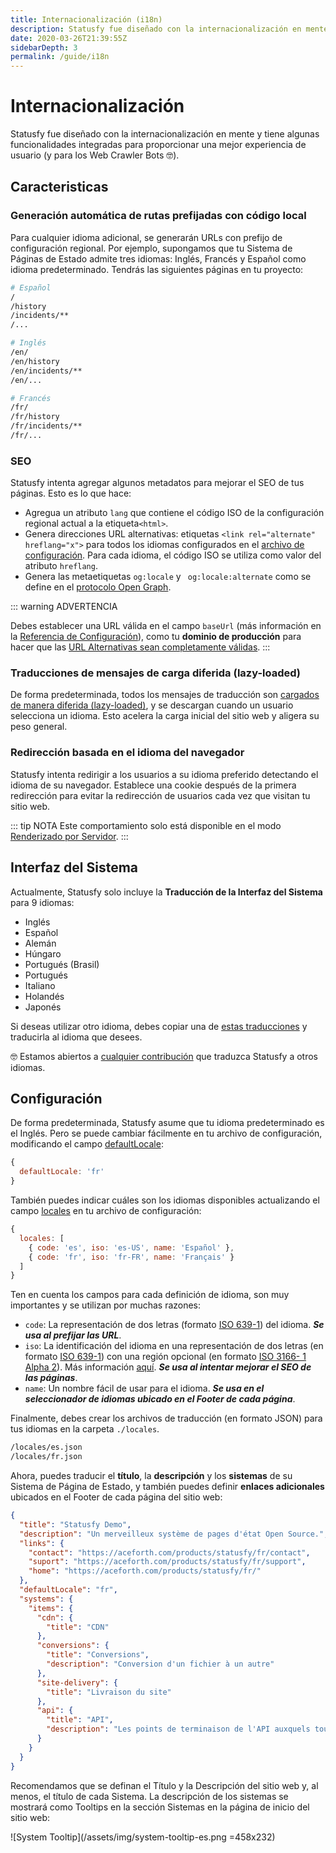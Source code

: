 ```yaml
---
title: Internacionalización (i18n)
description: Statusfy fue diseñado con la internacionalización en mente y tiene algunas funcionalidades integradas para proporcionar una mejor experiencia de usuario (y para los Web Crawler Bots).
date: 2020-03-26T21:39:55Z
sidebarDepth: 3
permalink: /guide/i18n
---
```


# Internacionalización

Statusfy fue diseñado con la internacionalización en mente y tiene algunas funcionalidades integradas para proporcionar una mejor experiencia de usuario (y para los Web Crawler Bots 🤓).

## Caracteristicas

### Generación automática de rutas prefijadas con código local

Para cualquier idioma adicional, se generarán URLs con prefijo de configuración regional. Por ejemplo, supongamos que tu Sistema de Páginas de Estado admite tres idiomas: Inglés, Francés y Español como idioma predeterminado. Tendrás las siguientes páginas en tu proyecto:

```bash
# Español
/
/history
/incidents/**
/...

# Inglés
/en/
/en/history
/en/incidents/**
/en/...

# Francés
/fr/
/fr/history
/fr/incidents/**
/fr/...
```

### SEO

Statusfy intenta agregar algunos metadatos para mejorar el SEO de tus páginas. Esto es lo que hace:

* Agregua un atributo `lang` que contiene el código ISO de la configuración regional actual a la etiqueta` <html> `.
* Genera direcciones URL alternativas: etiquetas `<link rel="alternate" hreflang="x">` para todos los idiomas configurados en el [archivo de configuración](../guide/configuration.md#archivo-de-configuracion). Para cada idioma, el código ISO se utiliza como valor del atributo `hreflang`.
* Genera las metaetiquetas `og:locale` y ` og:locale:alternate` como se define en el [protocolo Open Graph](http://ogp.me/#optional).

::: warning ADVERTENCIA

Debes establecer una URL válida en el campo `baseUrl` (más información en la [Referencia de Configuración](../config/README.md#baseurl)), como tu **dominio de producción** para hacer que las [URL Alternativas sean completamente válidas](https://support.google.com/webmasters/answer/189077?hl=es#all-method-guidelines).
:::

### Traducciones de mensajes de carga diferida (lazy-loaded)

De forma predeterminada, todos los mensajes de traducción son [cargados de manera diferida (lazy-loaded)](https://webpack.js.org/guides/lazy-loading/), y se descargan cuando un usuario selecciona un idioma. Esto acelera la carga inicial del sitio web y aligera su peso general.

### Redirección basada en el idioma del navegador

Statusfy intenta redirigir a los usuarios a su idioma preferido detectando el idioma de su navegador. Establece una cookie después de la primera redirección para evitar la redirección de usuarios cada vez que visitan tu sitio web.

::: tip NOTA
Este comportamiento solo está disponible en el modo [Renderizado por Servidor](../guide/deploy.md#renderizado-por-servidor).
:::


## Interfaz del Sistema

Actualmente, Statusfy solo incluye la **Traducción de la Interfaz del Sistema** para 9 idiomas: 

- Inglés
- Español
- Alemán <Badge text="0.3.0+"/>
- Húngaro <Badge text="0.3.0+"/>
- Portugués (Brasil) <Badge text="0.3.0+"/>
- Portugués <Badge text="0.4.0+"/>
- Italiano <Badge text="0.4.0+"/>
- Holandés <Badge text="0.4.2+"/>
- Japonés <Badge text="0.6.0+"/>

Si deseas utilizar otro idioma, debes copiar una de [estas traducciones](https://github.com/aceforth/statusfy/tree/develop/packages/@statusfy/core/client/locales) y traducirla al idioma que desees.


🤓 Estamos abiertos a [cualquier contribución](../contributing/README.md#traducciones) que traduzca Statusfy a otros idiomas.


## Configuración

De forma predeterminada, Statusfy asume que tu idioma predeterminado es el Inglés. Pero se puede cambiar fácilmente en tu archivo de configuración, modificando el campo [defaultLocale](../config/README.md#defaultLocale):


``` js
{
  defaultLocale: 'fr'
}
```

También puedes indicar cuáles son los idiomas disponibles actualizando el campo [locales](../config/README.md#defaultLocale) en tu archivo de configuración:

``` js
{
  locales: [
    { code: 'es', iso: 'es-US', name: 'Español' },
    { code: 'fr', iso: 'fr-FR', name: 'Français' }
  ]
}
```

Ten en cuenta los campos para cada definición de idioma, son muy importantes y se utilizan por muchas razones:

- `code`: La representación de dos letras (formato [ISO 639-1](https://es.wikipedia.org/wiki/ISO_3166-1#Tabla_de_c%C3%B3digos_alfa-2_asignados_o_reservados)) del idioma. ***Se usa al prefijar las URL***.
- `iso`: La identificación del idioma en una representación de dos letras (en formato [ISO 639-1](https://es.wikipedia.org/wiki/ISO_3166-1#Tabla_de_c%C3%B3digos_alfa-2_asignados_o_reservados)) con una región opcional (en formato [ISO 3166- 1 Alpha 2](http://en.wikipedia.org/wiki/ISO_3166-1_alpha-2)). Más información [aquí](https://support.google.com/webmasters/answer/189077?hl=es#language-codes). ***Se usa al intentar mejorar el SEO de las páginas***.
- `name`: Un nombre fácil de usar para el idioma. ***Se usa en el seleccionador de idiomas ubicado en el Footer de cada página***.


Finalmente, debes crear los archivos de traducción (en formato JSON) para tus idiomas en la carpeta `./locales`.

```bash
/locales/es.json
/locales/fr.json
```

Ahora, puedes traducir el **título**, la **descripción** y los **sistemas** de su Sistema de Página de Estado, y también puedes definir **enlaces adicionales** ubicados en el Footer de cada página del sitio web:

```json
{
  "title": "Statusfy Demo",
  "description": "Un merveilleux système de pages d'état Open Source.",
  "links": {
    "contact": "https://aceforth.com/products/statusfy/fr/contact",
    "suport": "https://aceforth.com/products/statusfy/fr/support",
    "home": "https://aceforth.com/products/statusfy/fr/"
  },
  "defaultLocale": "fr",
  "systems": {
    "items": {
      "cdn": {
        "title": "CDN"
      },
      "conversions": {
        "title": "Conversions",
        "description": "Conversion d'un fichier à un autre"
      },
      "site-delivery": {
        "title": "Livraison du site"
      },
      "api": {
        "title": "API",
        "description": "Les points de terminaison de l'API auxquels tout développeur peut accéder"
      }
    }
  }
}
```

Recomendamos que se definan el Título y la Descripción del sitio web y, al menos, el título de cada Sistema. La descripción de los sistemas se mostrará como Tooltips en la sección Sistemas en la página de inicio del sitio web:

![System Tooltip](/assets/img/system-tooltip-es.png =458x232)
